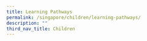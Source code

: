 ```yaml
---
title: Learning Pathways
permalink: /singapore/children/learning-pathways/
description: ""
third_nav_title: Children
---
```

